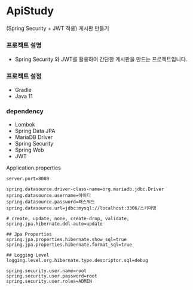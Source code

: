 # ApiStudy
(Spring Security + JWT 적용) 게시판 만들기

### 프로젝트 설명
- Spring Security 와 JWT를 활용하여 간단한 게시판을 만드는 프로젝트입니다.

### 프로젝트 설정
- Gradle
- Java 11

### dependency 
- Lombok
- Spring Data JPA
- MariaDB Driver
- Spring Security
- Spring Web
- JWT


Application.properties
```
server.port=8080

spring.datasource.driver-class-name=org.mariadb.jdbc.Driver
spring.datasource.username=아이디
spring.datasource.password=패스워드
spring.datasource.url=jdbc:mysql://localhost:3306/스키마명

# create, update, none, create-drop, validate,
spring.jpa.hibernate.ddl-auto=update

## Jpa Properties
spring.jpa.properties.hibernate.show_sql=true
spring.jpa.properties.hibernate.format_sql=true

## Logging Level
logging.level.org.hibernate.type.descriptor.sql=debug

spring.security.user.name=root
spring.security.user.password=root
spring.security.user.roles=ADMIN
```
